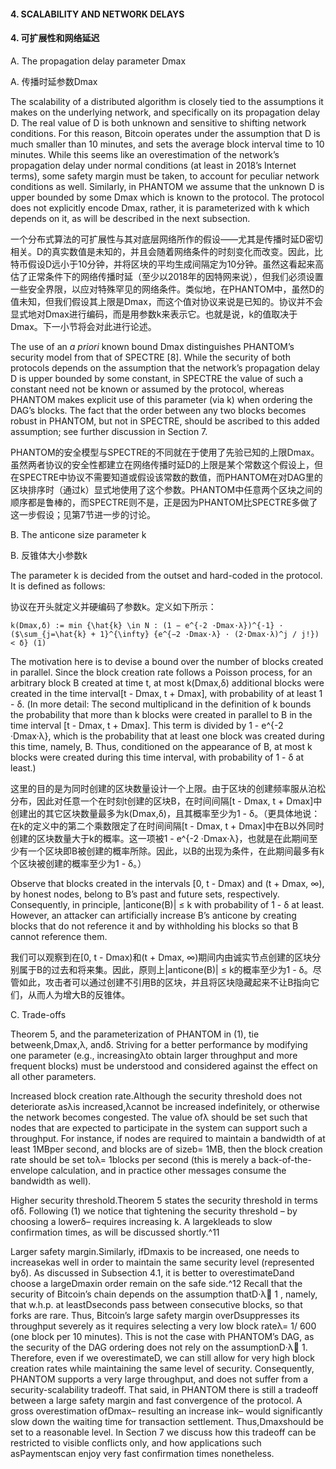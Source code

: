 
#### 4. SCALABILITY AND NETWORK DELAYS

#### 4. 可扩展性和网络延迟

A. The propagation delay parameter Dmax

A. 传播时延参数Dmax

The scalability of a distributed algorithm is closely tied to the assumptions it makes on the
underlying network, and specifically on its propagation delay D. The real value of D is both
unknown and sensitive to shifting network conditions. For this reason, Bitcoin operates under
the assumption that D is much smaller than 10 minutes, and sets the average block interval
time to 10 minutes. While this seems like an overestimation of the network’s propagation delay
under normal conditions (at least in 2018’s Internet terms), some safety margin must be taken,
to account for peculiar network conditions as well. Similarly, in PHANTOM we assume that
the unknown D is upper bounded by some Dmax which is known to the protocol. The protocol
does not explicitly encode Dmax, rather, it is parameterized with k which depends on it, as will
be described in the next subsection.

一个分布式算法的可扩展性与其对底层网络所作的假设——尤其是传播时延D密切相关。D的真实数值是未知的，并且会随着网络条件的时刻变化而改变。因此，比特币假设D远小于10分钟，并将区块的平均生成间隔定为10分钟。虽然这看起来高估了正常条件下的网络传播时延（至少以2018年的因特网来说），但我们必须设置一些安全界限，以应对特殊罕见的网络条件。类似地，在PHANTOM中，虽然D的值未知，但我们假设其上限是Dmax，而这个值对协议来说是已知的。协议并不会显式地对Dmax进行编码，而是用参数k来表示它。也就是说，k的值取决于Dmax。下一小节将会对此进行论述。

The use of an *a priori* known bound Dmax distinguishes PHANTOM’s security model from
that of SPECTRE [8]. While the security of both protocols depends on the assumption that the
network’s propagation delay D is upper bounded by some constant, in SPECTRE the value of
such a constant need not be known or assumed by the protocol, whereas PHANTOM makes
explicit use of this parameter (via k) when ordering the DAG’s blocks. The fact that the order
between any two blocks becomes robust in PHANTOM, but not in SPECTRE, should be ascribed
to this added assumption; see further discussion in Section 7.

PHANTOM的安全模型与SPECTRE的不同就在于使用了先验已知的上限Dmax。虽然两者协议的安全性都建立在网络传播时延D的上限是某个常数这个假设上，但在SPECTRE中协议不需要知道或假设该常数的数值，而PHANTOM在对DAG里的区块排序时（通过k）显式地使用了这个参数。PHANTOM中任意两个区块之间的顺序都是鲁棒的，而SPECTRE则不是，正是因为PHANTOM比SPECTRE多做了这一步假设；见第7节进一步的讨论。

B. The anticone size parameter k

B. 反锥体大小参数k

The parameter k is decided from the outset and hard-coded in the protocol. It is defined as
follows:

协议在开头就定义并硬编码了参数k。定义如下所示：

```
k(Dmax,δ) := min {\hat{k} \in N : (1 − e^{-2 ·Dmax·λ})^{-1} · ($\sum_{j=\hat{k} + 1}^{\infty} {e^{−2 ·Dmax·λ} · (2·Dmax·λ)^j / j!}) < δ} (1)
```

The motivation here is to devise a bound over the number of blocks created in parallel. Since
the block creation rate follows a Poisson process, for an arbitrary block B created at time t,
at most k(Dmax,δ) additional blocks were created in the time interval[t - Dmax, t + Dmax], with
probability of at least 1 - δ. (In more detail: The second multiplicand in the definition of k
bounds the probability that more than k blocks were created in parallel to B in the time interval
[t - Dmax, t + Dmax]. This term is divided by 1 - e^{-2 ·Dmax·λ}, which is the probability that
at least one block was created during this time, namely, B. Thus, conditioned on the
appearance of B, at most k blocks were created during this time interval, with probability of
1 - δ at least.)

这里的目的是为同时创建的区块数量设计一个上限。由于区块的创建频率服从泊松分布，因此对任意一个在时刻t创建的区块B，在时间间隔[t - Dmax, t + Dmax]中创建出的其它区块数量最多为k(Dmax,δ)，且其概率至少为1 - δ。（更具体地说：在k的定义中的第二个乘数限定了在时间间隔[t - Dmax, t + Dmax]中在B以外同时创建的区块数量大于k的概率。这一项被1 - e^{-2 ·Dmax·λ}，也就是在此期间至少有一个区块即B被创建的概率所除。因此，以B的出现为条件，在此期间最多有k个区块被创建的概率至少为1 - δ。）

Observe that blocks created in the intervals [0, t - Dmax) and (t + Dmax, ∞), by honest nodes,
belong to B’s past and future sets, respectively. Consequently, in principle, |anticone(B)| ≤ k
with probability of 1 - δ at least. However, an attacker can artificially increase B’s anticone by
creating blocks that do not reference it and by withholding his blocks so that B cannot reference
them.

我们可以观察到在[0, t - Dmax)和(t + Dmax, ∞)期间内由诚实节点创建的区块分别属于B的过去和将来集。因此，原则上|anticone(B)| ≤ k的概率至少为1 - δ。尽管如此，攻击者可以通过创建不引用B的区块，并且将区块隐藏起来不让B指向它们，从而人为增大B的反锥体。


C. Trade-offs

Theorem 5, and the parameterization of PHANTOM in (1), tie betweenk,Dmax,λ, andδ.
Striving for a better performance by modifying one parameter (e.g., increasingλto obtain larger
throughput and more frequent blocks) must be understood and considered against the effect on
all other parameters.

Increased block creation rate.Although the security threshold does not deteriorate asλis
increased,λcannot be increased indefinitely, or otherwise the network becomes congested. The
value ofλ should be set such that nodes that are expected to participate in the system can
support such a throughput. For instance, if nodes are required to maintain a bandwidth of at
least 1MBper second, and blocks are of sizeb= 1MB, then the block creation rate should
be set toλ= 1blocks per second (this is merely a back-of-the-envelope calculation, and in
practice other messages consume the bandwidth as well).

Higher security threshold.Theorem 5 states the security threshold in terms ofδ. Following (1)
we notice that tightening the security threshold – by choosing a lowerδ– requires increasing
k. A largekleads to slow confirmation times, as will be discussed shortly.^11

Larger safety margin.Similarly, ifDmaxis to be increased, one needs to increasekas well
in order to maintain the same security level (represented byδ).
As discussed in Subsection 4.1, it is better to overestimateDand choose a largeDmaxin order
remain on the safe side.^12 Recall that the security of Bitcoin’s chain depends on the assumption
thatD·λ 1 , namely, that w.h.p. at leastDseconds pass between consecutive blocks, so that
forks are rare. Thus, Bitcoin’s large safety margin overDsuppresses its throughput severely as
it requires selecting a very low block rateλ= 1/ 600 (one block per 10 minutes). This is not
the case with PHANTOM’s DAG, as the security of the DAG ordering does not rely on the
assumptionD·λ 1. Therefore, even if we overestimateD, we can still allow for very high
block creation rates while maintaining the same level of security. Consequently, PHANTOM
supports a very large throughput, and does not suffer from a security-scalability tradeoff.
That said, in PHANTOM there is still a tradeoff between a large safety margin and fast
convergence of the protocol. A gross overestimation ofDmax– resulting an increase ink–
would significantly slow down the waiting time for transaction settlement. Thus,Dmaxshould
be set to a reasonable level. In Section 7 we discuss how this tradeoff can be restricted to visible
conflicts only, and how applications such asPaymentscan enjoy very fast confirmation times
nonetheless.
